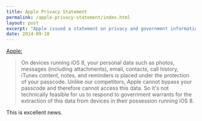 ```yaml
---
title: Apple Privacy Statement 
permalink: /apple-privacy-statement/index.html
layout: post
excerpt: "Apple issued a statement on privacy and government information requests."
date: 2014-09-18
---
```


[Apple:](http://www.apple.com/privacy/government-information-requests/)

> On devices running iOS 8, your personal data such as photos, messages (including attachments), email, contacts, call history, iTunes content, notes, and reminders is placed under the protection of your passcode. Unlike our competitors, Apple cannot bypass your passcode and therefore cannot access this data. So it's not technically feasible for us to respond to government warrants for the extraction of this data from devices in their possession running iOS 8.

This is excellent news.